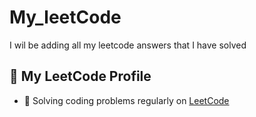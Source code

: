 # My_leetCode
I  wil be adding all my leetcode answers that I have solved 
## 🔗 My LeetCode Profile

- 🧠 Solving coding problems regularly on [LeetCode](https://leetcode.com/u/ajai_44/)

